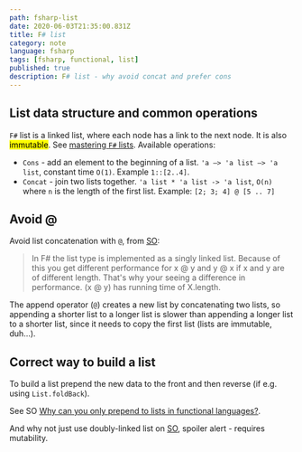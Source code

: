 ```yaml
---
path: fsharp-list
date: 2020-06-03T21:35:00.831Z
title: F# list
category: note
language: fsharp
tags: [fsharp, functional, list]
published: true
description: F# list - why avoid concat and prefer cons
---
```


## List data structure and common operations

`F#` list is a linked list, where each node has a link to the next node. It is also <mark>immutable</mark>. See [mastering `F#` lists](https://docs.microsoft.com/en-us/archive/blogs/chrsmith/mastering-f-lists#linked-lists). Available operations:

- `Cons` - add an element to the beginning of a list. `'a –> 'a list –> 'a list`, constant time `O(1)`. Example `1::[2..4]`.
- `Concat` - join two lists together. `'a list * 'a list -> 'a list`, `O(n)` where `n` is the length of the first list. Example: `[2; 3; 4] @ [5 .. 7]`

## Avoid @

Avoid list concatenation with `@`, from [SO](https://stackoverflow.com/a/5460603/6053299):

> In F# the list type is implemented as a singly linked list. Because of this you get different performance for x @ y and y @ x if x and y are of different length. That's why your seeing a difference in performance. (x @ y) has running time of X.length.

The append operator (`@`) creates a new list by concatenating two lists, so appending a shorter list to a longer list is slower than appending a longer list to a shorter list, since it needs to copy the first list (lists are immutable, duh...).

## Correct way to build a list

To build a list prepend the new data to the front and then reverse (if e.g. using `List.foldBack`).

See SO [Why can you only prepend to lists in functional languages?](https://stackoverflow.com/questions/1435359/why-can-you-only-prepend-to-lists-in-functional-languages).

And why not just use doubly-linked list on [SO](https://stackoverflow.com/questions/7709632/why-dont-f-lists-have-a-tail-pointer), spoiler alert - requires mutability.
